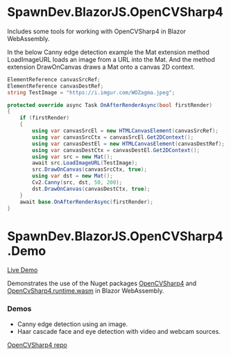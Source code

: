 # SpawnDev.BlazorJS.OpenCVSharp4

Includes some tools for working with OpenCVSharp4 in Blazor WebAssembly.

In the below Canny edge detection example the Mat extension method LoadImageURL loads an image from a URL into the Mat. And the method extension DrawOnCanvas draws a Mat onto a canvas 2D context.

```cs
ElementReference canvasSrcRef;
ElementReference canvasDestRef;
string TestImage = "https://i.imgur.com/WOZagma.jpeg";

protected override async Task OnAfterRenderAsync(bool firstRender)
{
    if (firstRender)
    {
        using var canvasSrcEl = new HTMLCanvasElement(canvasSrcRef);
        using var canvasSrcCtx = canvasSrcEl.Get2DContext();
        using var canvasDestEl = new HTMLCanvasElement(canvasDestRef);
        using var canvasDestCtx = canvasDestEl.Get2DContext();
        using var src = new Mat();
        await src.LoadImageURL(TestImage);
        src.DrawOnCanvas(canvasSrcCtx, true);
        using var dst = new Mat();
        Cv2.Canny(src, dst, 50, 200);
        dst.DrawOnCanvas(canvasDestCtx, true);
    }
    await base.OnAfterRenderAsync(firstRender);
}
```

# SpawnDev.BlazorJS.OpenCVSharp4.Demo

[Live Demo](https://lostbeard.github.io/SpawnDev.BlazorJS.OpenCVSharp4/)

Demonstrates the use of the Nuget packages [OpenCVSharp4](https://www.nuget.org/packages/OpenCvSharp4) and [OpenCvSharp4.runtime.wasm](https://www.nuget.org/packages/OpenCvSharp4.runtime.wasm/) in Blazor WebAssembly. 

### Demos  
- Canny edge detection using an image.
- Haar cascade face and eye detection with video and webcam sources.

[OpenCVSharp4 repo]([OpenCVSharp4](https://github.com/shimat/opencvsharp))

